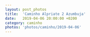 ```yaml
---
layout: post_photos
title:  'Caminho Alpriate 2 Azumbuja'
date:   2019-04-06 20:00:00 +0200
category: caminho
photos: 'photos/caminho/2019-04-06'
---
```


